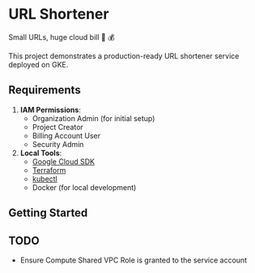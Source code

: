 # URL Shortener

Small URLs, huge cloud bill :rocket: :moneybag:

This project demonstrates a production-ready URL shortener service deployed on GKE.

## Requirements

1. **IAM Permissions**:
   - Organization Admin (for initial setup)
   - Project Creator
   - Billing Account User
   - Security Admin
2. **Local Tools**:
   - [Google Cloud SDK](https://cloud.google.com/sdk/docs/install)
   - [Terraform](https://developer.hashicorp.com/terraform/downloads)
   - [kubectl](https://kubernetes.io/docs/tasks/tools/)
   - Docker (for local development)

## Getting Started

## TODO

* Ensure Compute Shared VPC Role is granted to the service account
